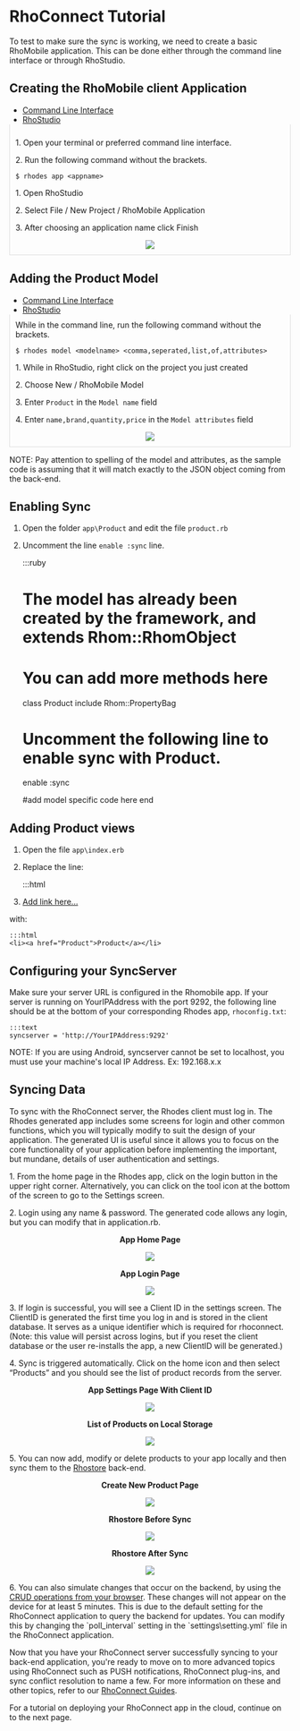 # RhoConnect Tutorial
To test to make sure the sync is working, we need to create a basic RhoMobile application. This can be done either through the command line interface or through RhoStudio.

## Creating the RhoMobile client Application

<div>
  <ul class="nav nav-tabs" style="margin-bottom:0">
    <li class="active"><a href="#cli_app_gen" data-toggle="tab">Command Line Interface</a></li>
    <li><a href="#rs_app_gen" data-toggle="tab">RhoStudio</a></li>
  </ul>
</div>
<div class="tab-content" id="tc-app_gen" style="border-left: 1px solid #ddd; border-right: 1px solid #ddd; border-bottom: 1px solid #ddd; padding: 10px">
  <div class="tab-pane fade active in" id="cli_app_gen">
    <div class="row-fluid">
      <div class="span6">
        <p>1. Open your terminal or preferred command line interface.</p>
        <p>2. Run the following command without the brackets.</p>
        <pre><code class="term">$ rhodes app &lt;appname&gt;</code></pre>
      </div>
      <div class="span4 offset2" style="text-align:center">
        <!-- <img src="https://s3.amazonaws.com/rhodocs/rhoconnect-tutorial/rhoconnect-client-new-project.png"> -->
      </div>
    </div>
  </div>
  <div class="tab-pane fade" id="rs_app_gen">
    <div class="row-fluid">
      <div class="span6">
        <p>1. Open RhoStudio</p>
        <p>2. Select File / New Project / RhoMobile Application</p>
        <p>3. After choosing an application name click Finish</p>
      </div>
      <div class="span4 offset2" style="text-align:center">
        <img src="https://s3.amazonaws.com/rhodocs/rhoconnect-tutorial/rhoconnect-client-new-project.png">
      </div>
    </div>
  </div>
</div>

## Adding the Product Model

<div>
  <ul class="nav nav-tabs" style="margin-bottom:0">
    <li class="active"><a href="#cli_model_gen" data-toggle="tab">Command Line Interface</a></li>
    <li><a href="#rs_model_gen" data-toggle="tab">RhoStudio</a></li>
  </ul>
</div>
<div class="tab-content" id="tc-app_gen" style="border-left: 1px solid #ddd; border-right: 1px solid #ddd; border-bottom: 1px solid #ddd; padding: 10px">
  <div class="tab-pane fade active in" id="cli_model_gen">
    <div class="row-fluid">
      <div class="span6">
        While in the command line, run the following command without the brackets.</p>
        <pre><code class="term">$ rhodes model &lt;modelname&gt; &lt;comma,seperated,list,of,attributes&gt;</code></pre>
      </div>
      <div class="span4 offset2" style="text-align:center">
        <!-- <img src="https://s3.amazonaws.com/rhodocs/rhoconnect-tutorial/rhoconnect-client-new-model.png"> -->
      </div>
    </div>
  </div>
  <div class="tab-pane fade" id="rs_model_gen">
    <div class="row-fluid">
      <div class="span6">
        <p>1. While in RhoStudio, right click on the project you just created</p>
        <p>2. Choose New / RhoMobile Model</p>
        <p>3. Enter <code>Product</code> in the <code>Model name</code> field</p>
        <p>4. Enter <code>name,brand,quantity,price</code> in the <code>Model attributes</code> field</p>
      </div>
      <div class="span4 offset2" style="text-align:center">
        <img src="https://s3.amazonaws.com/rhodocs/rhoconnect-tutorial/rhoconnect-client-new-model.png">
      </div>
    </div>
  </div>
</div>

NOTE: Pay attention to spelling of the model and attributes, as the sample code is assuming that it will match exactly to the JSON object coming from the back-end.

## Enabling Sync

1) Open the folder `app\Product` and edit the file `product.rb`

2) Uncomment the line `enable :sync` line.


    :::ruby
    # The model has already been created by the framework, and extends Rhom::RhomObject
    # You can add more methods here
    class Product
      include Rhom::PropertyBag

      # Uncomment the following line to enable sync with Product.
      enable :sync

      #add model specific code here
    end

## Adding Product views

1) Open the file `app\index.erb`

2) Replace the line:

    :::html
    <li><a href="#">Add link here...</a></li>

with:

    :::html
    <li><a href="Product">Product</a></li>

## Configuring your SyncServer
Make sure your server URL is configured in the Rhomobile app. If your server is running on YourIPAddress with the port 9292, the following line should be at the bottom of your corresponding Rhodes app, `rhoconfig.txt`:

    :::text
    syncserver = 'http://YourIPAddress:9292'

NOTE: If you are using Android, syncserver cannot be set to localhost, you must use your machine's local IP Address. Ex: 192.168.x.x


## Syncing Data
To sync with the RhoConnect server, the Rhodes client must log in. The Rhodes generated app includes some screens for login and other common functions, which you will typically modify to suit the design of your application. The generated UI is useful since it allows you to focus on the core functionality of your application before implementing the important, but mundane, details of user authentication and settings.

<div class="row-fluid">
  <div class="span4">
    <p>
      1. From the home page in the Rhodes app, click on the login button in the upper right corner. Alternatively, you can click on the tool icon at the bottom of the screen to go to the Settings screen.
    </p>
    <p>
      2. Login using any name & password. The generated code allows any login, but you can modify that in application.rb.
    </p>
  </div>
  <div class="span4" style="text-align:center">
    <p>
      <b>App Home Page</b>
    </p>
    <img src="https://s3.amazonaws.com/rhodocs/rhoconnect-tutorial/rhoconnect-client-logged-out.png">
  </div>
  <div class="span4" style="text-align:center">
    <p>
      <b>App Login Page</b>
    </p>
    <img src="https://s3.amazonaws.com/rhodocs/rhoconnect-tutorial/rhoconnect-client-login.png">
  </div>
</div>


<div class="row-fluid">
  <div class="span4">
    <p>
      3. If login is successful, you will see a Client ID in the settings screen. The ClientID is generated the first time you log in and is stored in the client database. It serves as a unique identifier which is required for rhoconnect. (Note: this value will persist across logins, but if you reset the client database or the user re-installs the app, a new ClientID will be generated.)
    </p>
    <p>
      4. Sync is triggered automatically. Click on the home icon and then select “Products” and you should see the list of product records from the server.
    </p>
  </div>
  <div class="span4" style="text-align:center">
    <p>
      <b>App Settings Page With Client ID</b>
    </p>
    <img src="https://s3.amazonaws.com/rhodocs/rhoconnect-tutorial/rhoconnect-client-settings.png">
  </div>
  <div class="span4" style="text-align:center">
    <p>
      <b>List of Products on Local Storage</b>
    </p>
    <img src="https://s3.amazonaws.com/rhodocs/rhoconnect-tutorial/rhoconnect-client-products.png">
  </div>
</div>


<p>5. You can now add, modify or delete products to your app locally and then sync them to the <a href="http://rhostore.herokuapp.com">Rhostore</a> back-end.</p>

<div class="row-fluid">
  <div class="span4" style="text-align:center">
    <p>
      <b>Create New Product Page</b>
    </p>
    <img src="https://s3.amazonaws.com/rhodocs/rhoconnect-tutorial/rhoconnect-client-create-new-product.png">
  </div>
  <div class="span4" style="text-align:center">
    <p>
      <b>Rhostore Before Sync</b>
    </p>
    <img src="https://s3.amazonaws.com/rhodocs/rhoconnect-tutorial/rhoconnect-rhostore-before-sync.png">
  </div>
  <div class="span4" style="text-align:center">
    <p>
      <b>Rhostore After Sync</b>
    </p>
    <img src="https://s3.amazonaws.com/rhodocs/rhoconnect-tutorial/rhoconnect-rhostore-after-sync.png">
  </div>
</div>

<p>6. You can also simulate changes that occur on the backend, by using the <a href="http://rhostore.herokuapp.com">CRUD operations from your browser</a>. These changes will not appear on the device for at least 5 minutes. This is due to the default setting for the RhoConnect application to query the backend for updates. You can modify this by changing the `poll_interval` setting in the `settings\setting.yml` file in the RhoConnect application.
</p>

Now that you have your RhoConnect server successfully syncing to your back-end application, you're ready to move on to more advanced topics using RhoConnect such as PUSH notifications, RhoConnect plug-ins, and sync conflict resolution to name a few. For more information on these and other topics, refer to our [RhoConnect Guides](../../../5.0.25/rhoconnect/introduction).

For a tutorial on deploying your RhoConnect app in the cloud, continue on to the next page.